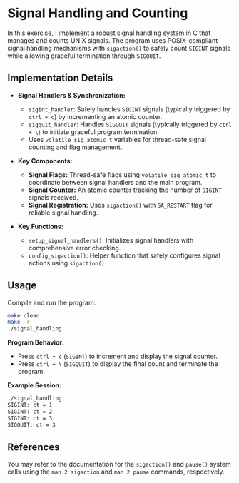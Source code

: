 # Signal Handling and Counting

In this exercise, I implement a robust signal handling system in C that manages and counts UNIX signals. The program uses POSIX-compliant signal handling mechanisms with `sigaction()` to safely count `SIGINT` signals while allowing graceful termination through `SIGQUIT`.

## Implementation Details

- __Signal Handlers & Synchronization:__
  - `sigint_handler`: Safely handles `SIGINT` signals (typically triggered by `ctrl + c`) by incrementing an atomic counter.
  - `sigquit_handler`: Handles `SIGQUIT` signals (typically triggered by `ctrl + \`) to initiate graceful program termination.
  - Uses `volatile sig_atomic_t` variables for thread-safe signal counting and flag management.

- __Key Components:__
  - __Signal Flags:__ Thread-safe flags using `volatile sig_atomic_t` to coordinate between signal handlers and the main program.
  - __Signal Counter:__ An atomic counter tracking the number of `SIGINT` signals received.
  - __Signal Registration:__ Uses `sigaction()` with `SA_RESTART` flag for reliable signal handling.

- __Key Functions:__
  - `setup_signal_handlers()`: Initializes signal handlers with comprehensive error checking.
  - `config_sigaction()`: Helper function that safely configures signal actions using `sigaction()`.

## Usage

Compile and run the program:
```bash
make clean
make -r
./signal_handling
```

__Program Behavior:__
- Press `ctrl + c` (`SIGINT`) to increment and display the signal counter.
- Press `ctrl + \` (`SIGQUIT`) to display the final count and terminate the program.

__Example Session:__
```bash
./signal_handling
SIGINT: ct = 1
SIGINT: ct = 2
SIGINT: ct = 3
SIGQUIT: ct = 3
```

## References

You may refer to the documentation for the `sigaction()` and `pause()` system calls using the `man 2 sigaction` and `man 2 pause` commands, respectively.
